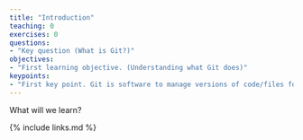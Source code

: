```yaml
---
title: "Introduction"
teaching: 0
exercises: 0
questions:
- "Key question (What is Git?)"
objectives:
- "First learning objective. (Understanding what Git does)"
keypoints:
- "First key point. Git is software to manage versions of code/files for you"
---
```

What will we learn?

{% include links.md %}

